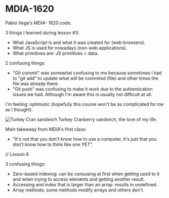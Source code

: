 # MDIA-1620
Pablo Vega's MDIA- 1620 code. 

3 things I learned during lesson #3: 
- What JavaScript is and what it was created for (web browsers).
- What JS is used for nowadays (non-web applications).
- What primitives are: JS primitives = data.



2 confusing things:
- "Git commit" was somewhat confusing to me because sometimes I had to "git add" to update what will be commited (file) and other times the file was already there. 
- "Git push" was confusing to make it work due to the authentication issues we had. Although I'm aware this is usually not difficult at all. 

I'm feeling: optimistic (hopefully this course won't be as complicated for me as I thought). 

![Turkey Cran sandwich](https://github.com/user-attachments/assets/f83e2ab1-ac3a-4b54-b3e3-790a082cb538) Turkey Cranberry sandwich, the love of my life.

Main takeaway from MDIA's first class:
- "It's not that you don't know how to use a computer, it's just that you don't know how to think like one YET".



// Lesson 6

3 confusing things:
- Zero-based indexing: can be consusing at first when getting used to it and when trying to access elements and getting another result.
- Accessing and index that is larger than an array: results in undefined.
- Array methods: some methods modify arrays and others don't.
